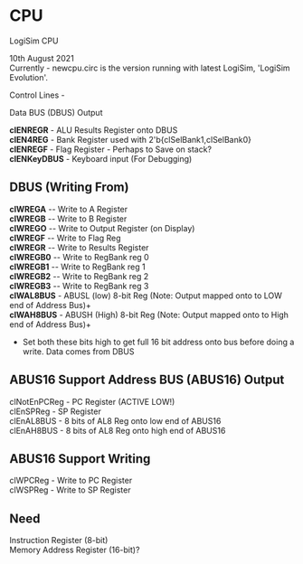 # CPU

LogiSim CPU</br>

10th August 2021 </br>
Currently - newcpu.circ is the version running with latest LogiSim, 'LogiSim Evolution'.</br>





Control Lines  -


Data BUS (DBUS) Output

**clENREGR**	- ALU Results Register onto DBUS</br>
**clEN4REG**    - Bank Register used with 2'b{clSelBank1,clSelBank0}</br>
**clENREGF**    - Flag Register - Perhaps to Save on stack?</br>
**clENKeyDBUS** - Keyboard input (For Debugging)</br>


DBUS (Writing From)
-----
**clWREGA** -- Write to A Register</br>
**clWREGB** -- Write to B Register</br>
**clWREGO** -- Write to Output Register (on Display)</br>
**clWREGF** -- Write to Flag Reg</br>
**clWREGR**	-- Write to Results Register</br>
**clWREGB0** -- Write to RegBank reg 0</br>
**clWREGB1** -- Write to RegBank reg 1</br>
**clWREGB2** -- Write to RegBank reg 2</br>
**clWREGB3** -- Write to RegBank reg 3</br>
**clWAL8BUS**   - ABUSL (low) 8-bit Reg  (Note: Output mapped onto to LOW end of Address Bus)+</br>
**clWAH8BUS**   - ABUSH (High) 8-bit Reg (Note: Output mapped onto to High end of Address Bus)+</br>
+ Set both these bits high to get full 16 bit address onto bus before doing a write. Data comes from DBUS</br>




ABUS16 Support   Address BUS (ABUS16) Output
------

clNotEnPCReg - PC Register (ACTIVE LOW!)</br>
clEnSPReg	- SP Register</br>
clEnAL8BUS  - 8 bits of AL8 Reg onto low end of ABUS16</br>
clEnAH8BUS  - 8 bits of AL8 Reg onto high end of ABUS16</br>




ABUS16 Support Writing
-----

clWPCReg  - Write to PC Register</br>
clWSPReg  - Write to SP Register</br>


Need
----

Instruction Register (8-bit)</br>
Memory Address Register (16-bit)?</br>
